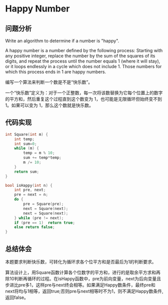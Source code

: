 #  Happy Number

## 问题分析
Write an algorithm to determine if a number is "happy".

A happy number is a number defined by the following process: Starting with any positive integer, replace the number by the sum of the squares of its digits, and repeat the process until the number equals 1 (where it will stay), or it loops endlessly in a cycle which does not include 1. Those numbers for which this process ends in 1 are happy numbers.

编写一个算法来判断一个数是不是“快乐数”。

一个“快乐数”定义为：对于一个正整数，每一次将该数替换为它每个位置上的数字的平方和，然后重复这个过程直到这个数变为 1，也可能是无限循环但始终变不到 1。如果可以变为 1，那么这个数就是快乐数。


## 代码实现
``` C
int Square(int m) {
    int temp;
    int sum=0;
    while (m) {
        temp = m % 10;
        sum += temp*temp;
        m /= 10;
    }
    return sum;
}

bool isHappy(int n) {
    int pre, next;
    pre = next = n;
    do {
        pre = Square(pre);
        next = Square(next);
        next = Square(next);
    } while (pre != next);
    if (pre == 1)  return true;
    else return false;
}
```

## 总结体会

本题要求判断快乐数，可转化为循环求各个位平方和是否最后为1的判断要求。

算法设计上，用Square函数计算各个位数字的平方和，进行的是取余平方求和再除10判断再循环的过程。在isHappy函数中，pre为前向变量，next为后向变量且步进比pre多1，这样pre与next终会相等。如果满足Happy数条件，最终pre和next将均与1相等，返回true;否则pre与next相等时不为1，则不满足Happy数条件,返回false。